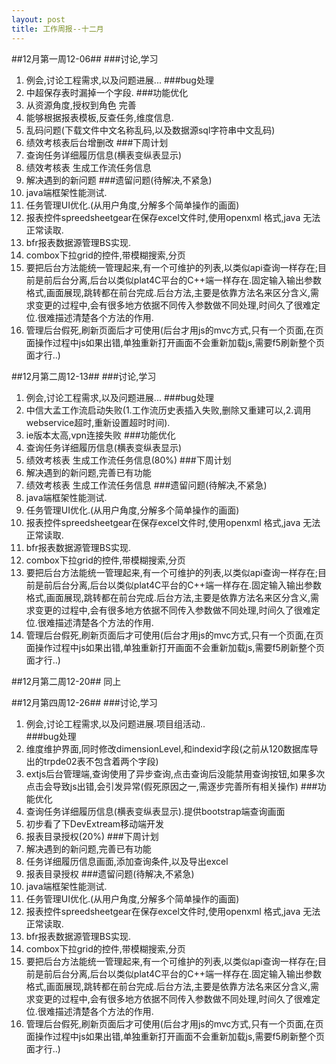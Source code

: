 ```yaml
---
layout: post
title: 工作周报--十二月
---  
```


##12月第一周12-06##
###讨论,学习
1. 例会,讨论工程需求,以及问题进展...
###bug处理
1. 中超保存表时漏掉一个字段.
###功能优化
1. 从资源角度,授权到角色 完善
2. 能够根据报表模板,反查任务,维度信息.
3. 乱码问题(下载文件中文名称乱码,以及数据源sql字符串中文乱码)
4. 绩效考核表后台增删改
###下周计划
1. 查询任务详细履历信息(横表变纵表显示)
2. 绩效考核表 生成工作流任务信息
3. 解决遇到的新问题
###遗留问题(待解决,不紧急)
1. java端框架性能测试.
2. 任务管理UI优化.(从用户角度,分解多个简单操作的画面)
3. 报表控件spreedsheetgear在保存excel文件时,使用openxml 格式,java 无法正常读取.
4. bfr报表数据源管理BS实现.
5. combox下拉grid的控件,带模糊搜索,分页
6. 要把后台方法能统一管理起来,有一个可维护的列表,以类似api查询一样存在;目前是前后台分离,后台以类似plat4C平台的C++端一样存在.固定输入输出参数格式,画面展现,跳转都在前台完成.后台方法,主要是依靠方法名来区分含义,需求变更的过程中,会有很多地方依据不同传入参数做不同处理,时间久了很难定位.很难描述清楚各个方法的作用.
7. 管理后台假死,刷新页面后才可使用(后台才用js的mvc方式,只有一个页面,在页面操作过程中js如果出错,单独重新打开画面不会重新加载js,需要f5刷新整个页面才行..)


##12月第二周12-13##
###讨论,学习
1. 例会,讨论工程需求,以及问题进展...
###bug处理
1. 中信大孟工作流启动失败(1.工作流历史表插入失败,删除又重建可以,2.调用webservice超时,重新设置超时时间).
2. ie版本太高,vpn连接失败
###功能优化
1. 查询任务详细履历信息(横表变纵表显示)
2. 绩效考核表 生成工作流任务信息(80%)
###下周计划
1. 解决遇到的新问题,完善已有功能
2. 绩效考核表 生成工作流任务信息 
###遗留问题(待解决,不紧急)
1. java端框架性能测试.
2. 任务管理UI优化.(从用户角度,分解多个简单操作的画面)
3. 报表控件spreedsheetgear在保存excel文件时,使用openxml 格式,java 无法正常读取.
4. bfr报表数据源管理BS实现.
5. combox下拉grid的控件,带模糊搜索,分页
6. 要把后台方法能统一管理起来,有一个可维护的列表,以类似api查询一样存在;目前是前后台分离,后台以类似plat4C平台的C++端一样存在.固定输入输出参数格式,画面展现,跳转都在前台完成.后台方法,主要是依靠方法名来区分含义,需求变更的过程中,会有很多地方依据不同传入参数做不同处理,时间久了很难定位.很难描述清楚各个方法的作用.
7. 管理后台假死,刷新页面后才可使用(后台才用js的mvc方式,只有一个页面,在页面操作过程中js如果出错,单独重新打开画面不会重新加载js,需要f5刷新整个页面才行..)


##12月第二周12-20##
同上


##12月第四周12-26##
###讨论,学习
1. 例会,讨论工程需求,以及问题进展.项目组活动..  
###bug处理
1. 维度维护界面,同时修改dimensionLevel,和indexid字段(之前从120数据库导出的trpde02表不包含着两个字段)
2. extjs后台管理端,查询使用了异步查询,点击查询后没能禁用查询按钮,如果多次点击会导致js出错,会引发异常(假死原因之一,需逐步完善所有相关操作)
###功能优化
1. 查询任务详细履历信息(横表变纵表显示).提供bootstrap端查询画面
2. 初步看了下DevExtream移动端开发
3. 报表目录授权(20%)
###下周计划
1. 解决遇到的新问题,完善已有功能
2. 任务详细履历信息画面,添加查询条件,以及导出excel
3. 报表目录授权
###遗留问题(待解决,不紧急)
1. java端框架性能测试.
2. 任务管理UI优化.(从用户角度,分解多个简单操作的画面)
3. 报表控件spreedsheetgear在保存excel文件时,使用openxml 格式,java 无法正常读取.
4. bfr报表数据源管理BS实现.
5. combox下拉grid的控件,带模糊搜索,分页
6. 要把后台方法能统一管理起来,有一个可维护的列表,以类似api查询一样存在;目前是前后台分离,后台以类似plat4C平台的C++端一样存在.固定输入输出参数格式,画面展现,跳转都在前台完成.后台方法,主要是依靠方法名来区分含义,需求变更的过程中,会有很多地方依据不同传入参数做不同处理,时间久了很难定位.很难描述清楚各个方法的作用.
7. 管理后台假死,刷新页面后才可使用(后台才用js的mvc方式,只有一个页面,在页面操作过程中js如果出错,单独重新打开画面不会重新加载js,需要f5刷新整个页面才行..)